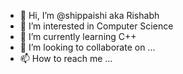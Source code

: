 - 👋 Hi, I’m @shippaishi aka Rishabh
- 👀 I’m interested in Computer Science
- 🌱 I’m currently learning C++
- 💞️ I’m looking to collaborate on ...
- 📫 How to reach me ...

<!---
shippaishi/shippaishi is a ✨ special ✨ repository because its `README.md` (this file) appears on your GitHub profile.
You can click the Preview link to take a look at your changes.
--->
